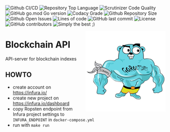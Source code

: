 ![Github CI/CD](https://img.shields.io/github/workflow/status/evt/blockchain-api/Go)
![Repository Top Language](https://img.shields.io/github/languages/top/evt/blockchain-api)
![Scrutinizer Code Quality](https://img.shields.io/scrutinizer/quality/g/evt/blockchain-api/main)
![GitHub go.mod Go version](https://img.shields.io/github/go-mod/go-version/evt/blockchain-api)
![Codacy Grade](https://img.shields.io/codacy/grade/68c42124afcf456ab0c28e2d6da7e534)
![Github Repository Size](https://img.shields.io/github/repo-size/evt/blockchain-api)
![Github Open Issues](https://img.shields.io/github/issues/evt/blockchain-api)
![Lines of code](https://img.shields.io/tokei/lines/github/evt/blockchain-api)
![GitHub last commit](https://img.shields.io/github/last-commit/evt/blockchain-api)
![License](https://img.shields.io/badge/license-Apache%202-blue)
![GitHub contributors](https://img.shields.io/github/contributors/evt/blockchain-api)
![Simply the best ;)](https://img.shields.io/badge/simply-the%20best%20%3B%29-orange)

<img align="right" width="50%" src="./images/big-gopher.jpg">

# Blockchain API

API-server for blockchain indexes

## HOWTO

- create account on https://infura.io/
- create new project on https://infura.io/dashboard
- copy Ropsten endpoint from Infura project settings to `INFURA_ENDPOINT` in `docker-compose.yml`
- run with `make run`

